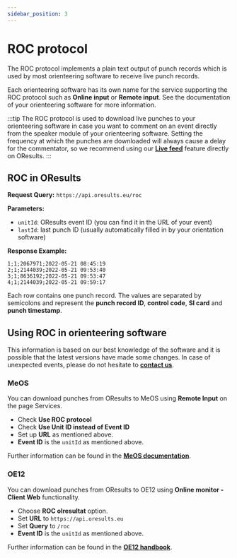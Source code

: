 ```yaml
---
sidebar_position: 3
---
```


# ROC protocol

The ROC protocol implements a plain text output of punch records which is used by most orienteering software to receive live punch records.

Each orienteering software has its own name for the service supporting the ROC protocol such as **Online input** or **Remote input**. See the documentation of your orienteering software for more information.

:::tip
The ROC protocol is used to download live punches to your orienteering software in case you want to comment on an event directly from the speaker module of your orienteering software. Setting the frequency at which the punches are downloaded will always cause a delay for the commentator, so we recommend using our **[Live feed](../tutorials/speaker.md)** feature directly on OResults.
:::

## ROC in OResults

**Request Query:** `https://api.oresults.eu/roc`

**Parameters:**
- `unitId`: OResults event ID (you can find it in the URL of your event) 
- `lastId`: last punch ID (usually automatically filled in by your orientation software)

**Response Example:**
```
1;1;2067971;2022-05-21 08:45:19
2;1;2144039;2022-05-21 09:53:40
3;1;8636192;2022-05-21 09:53:47
4;1;2144039;2022-05-21 09:59:17
```

Each row contains one punch record. The values are separated by semicolons and represent the **punch record ID**, **control code**, **SI card** and **punch timestamp**.


## Using ROC in orienteering software

This information is based on our best knowledge of the software and it is possible that the latest versions have made some changes. In case of unexpected events, please do not hesitate to **[contact us](https://oresults.eu/contact)**.

### MeOS

You can download punches from OResults to MeOS using **Remote Input** on the page Services. 

- Check **Use ROC protocol**
- Check **Use Unit ID instead of Event ID**
- Set up **URL** as mentioned above.
- **Event ID** is the `unitId` as mentioned above.

Further information can be found in the **[MeOS documentation](https://www.melin.nu/meos/en/show.php)**.

### OE12

You can download punches from OResults to OE12 using **Online monitor - Client Web** functionality.

- Choose **ROC olresultat** option.
- Set **URL** to  `https://api.oresults.eu`
- Set **Query** to `/roc`
- **Event ID** is the `unitId` as mentioned above.

Further information can be found in the **[OE12 handbook](https://sportsoftware.de/downloads)**.
